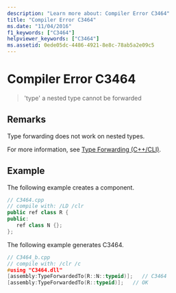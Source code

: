 ```yaml
---
description: "Learn more about: Compiler Error C3464"
title: "Compiler Error C3464"
ms.date: "11/04/2016"
f1_keywords: ["C3464"]
helpviewer_keywords: ["C3464"]
ms.assetid: 0ede05dc-4486-4921-8e8c-78ab5a2e09c5
---
```

# Compiler Error C3464

> 'type' a nested type cannot be forwarded

## Remarks

Type forwarding does not work on nested types.

For more information, see [Type Forwarding (C++/CLI)](../../extensions/type-forwarding-cpp-cli.md).

## Example

The following example creates a component.

```cpp
// C3464.cpp
// compile with: /LD /clr
public ref class R {
public:
   ref class N {};
};
```

The following example generates C3464.

```cpp
// C3464_b.cpp
// compile with: /clr /c
#using "C3464.dll"
[assembly:TypeForwardedTo(R::N::typeid)];   // C3464
[assembly:TypeForwardedTo(R::typeid)];   // OK
```
